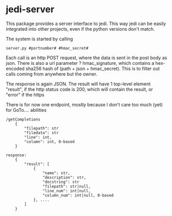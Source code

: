 # jedi-server


This package provides a server interface to jedi. This way
jedi can be easily integrated into other projects, even if the python
versions don't match.

The system is started by calling

    server.py #portnumber# #hmac_secret#

Each call is an http POST request, where the data is sent in the post body
as json. There is also a url parameter ? hmac_signature, which contains a
hex-encoded sha256 hash of (path + json + hmac_secret). This is to filter out
calls coming from anywhere but the owner.

The response is again JSON. The result will have 1 top-level element
"result", if the http status code is 200, which will contain the result,
or "error" if the https

There is for now one endpoint, mostly because I don't care too much (yet) for
GoTo.... abilities


    /getCompletions
        {
            "filepath": str
            "filedata": str
            "line": int,
            "column": int, 0-based
        }

    response:
        {
            "result": [
                {
                    "name": str,
                    "description": str,
                    "docstring": str
                    "filepath": str|null,
                    "line_num": int|null,
                    "column_num": int|null, 0-based
                }, ....
            ]
        }
